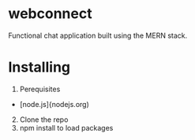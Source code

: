 # webconnect
Functional chat application built using the MERN stack.

# Installing
1. Perequisites
  * [node.js]{nodejs.org)
2. Clone the repo
3. npm install to load packages
